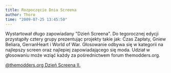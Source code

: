 ```yaml
---
title: Rozpoczęcie Dnia Screena
author: Thoro
time: "2009-07-25 13:45:50"
---
```


Wystartował długo zapowiadany "Dzień Screena". Do tegorocznej edycji przystąpiły cztery grupy prezentując projekty takie jak: Czas Zapłaty, Gniew Beliara, GerranHeart i World of War. Głosowanie odbywa się w kategorii na najlepszy screen oraz najlepiej zapowiadającego się moda. Udział w głosowaniu może wziąć każdy za pośrednictwem forum themodders.org.

[@themodders.org Dzień Screena II.](https://themodders.org/index.php?board=327.0)